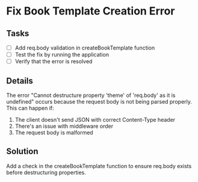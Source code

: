 # Fix Book Template Creation Error

## Tasks
- [ ] Add req.body validation in createBookTemplate function
- [ ] Test the fix by running the application
- [ ] Verify that the error is resolved

## Details
The error "Cannot destructure property 'theme' of 'req.body' as it is undefined" occurs because the request body is not being parsed properly. This can happen if:
1. The client doesn't send JSON with correct Content-Type header
2. There's an issue with middleware order
3. The request body is malformed

## Solution
Add a check in the createBookTemplate function to ensure req.body exists before destructuring properties.
